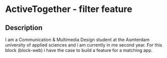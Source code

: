 # ActiveTogether - filter feature 

## Description 

I am a Communication & Multimedia Design student at the Asmterdam university of applied sciences and i am currently in me second year. 
For this block (block-web) i have the case to build a feature for a matching app. 
